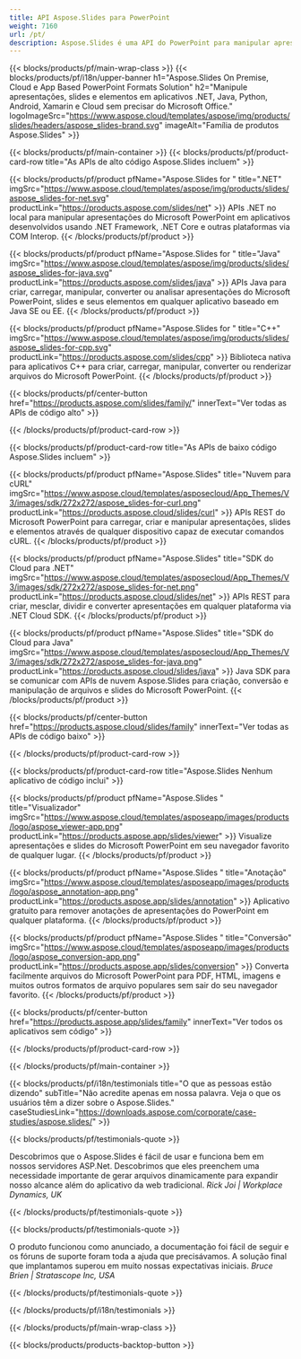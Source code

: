 ```yaml
---
title: API Aspose.Slides para PowerPoint
weight: 7160
url: /pt/
description: Aspose.Slides é uma API do PowerPoint para manipular apresentações e nuvem fornece API de nuvem de slides.
---
```


{{< blocks/products/pf/main-wrap-class >}}
{{< blocks/products/pf/i18n/upper-banner h1="Aspose.Slides On Premise, Cloud e App Based PowerPoint Formats Solution" h2="Manipule apresentações, slides e elementos em aplicativos .NET, Java, Python, Android, Xamarin e Cloud sem precisar do Microsoft Office." logoImageSrc="https://www.aspose.cloud/templates/aspose/img/products/slides/headers/aspose_slides-brand.svg" imageAlt="Família de produtos Aspose.Slides" >}}

{{< blocks/products/pf/main-container >}}
{{< blocks/products/pf/product-card-row title="As APIs de alto código Aspose.Slides incluem" >}}

{{< blocks/products/pf/product pfName="Aspose.Slides for " title=".NET" imgSrc="https://www.aspose.cloud/templates/aspose/img/products/slides/aspose_slides-for-net.svg" productLink="https://products.aspose.com/slides/net" >}}
APIs .NET no local para manipular apresentações do Microsoft PowerPoint em aplicativos desenvolvidos usando .NET Framework, .NET Core e outras plataformas via COM Interop.
{{< /blocks/products/pf/product >}}

{{< blocks/products/pf/product pfName="Aspose.Slides for " title="Java" imgSrc="https://www.aspose.cloud/templates/aspose/img/products/slides/aspose_slides-for-java.svg" productLink="https://products.aspose.com/slides/java" >}}
APIs Java para criar, carregar, manipular, converter ou analisar apresentações do Microsoft PowerPoint, slides e seus elementos em qualquer aplicativo baseado em Java SE ou EE.
{{< /blocks/products/pf/product >}}

{{< blocks/products/pf/product pfName="Aspose.Slides for " title="C++" imgSrc="https://www.aspose.cloud/templates/aspose/img/products/slides/aspose_slides-for-cpp.svg" productLink="https://products.aspose.com/slides/cpp" >}}
Biblioteca nativa para aplicativos C++ para criar, carregar, manipular, converter ou renderizar arquivos do Microsoft PowerPoint.
{{< /blocks/products/pf/product >}}

{{< blocks/products/pf/center-button href="https://products.aspose.com/slides/family/" innerText="Ver todas as APIs de código alto" >}}

{{< /blocks/products/pf/product-card-row >}}

{{< blocks/products/pf/product-card-row title="As APIs de baixo código Aspose.Slides incluem" >}}

{{< blocks/products/pf/product pfName="Aspose.Slides" title="Nuvem para cURL" imgSrc="https://www.aspose.cloud/templates/asposecloud/App_Themes/V3/images/sdk/272x272/aspose_slides-for-curl.png" productLink="https://products.aspose.cloud/slides/curl" >}}
APIs REST do Microsoft PowerPoint para carregar, criar e manipular apresentações, slides e elementos através de qualquer dispositivo capaz de executar comandos cURL.
{{< /blocks/products/pf/product >}}

{{< blocks/products/pf/product pfName="Aspose.Slides" title="SDK do Cloud para .NET" imgSrc="https://www.aspose.cloud/templates/asposecloud/App_Themes/V3/images/sdk/272x272/aspose_slides-for-net.png" productLink="https://products.aspose.cloud/slides/net" >}}
APIs REST para criar, mesclar, dividir e converter apresentações em qualquer plataforma via .NET Cloud SDK.
{{< /blocks/products/pf/product >}}

{{< blocks/products/pf/product pfName="Aspose.Slides" title="SDK do Cloud para Java" imgSrc="https://www.aspose.cloud/templates/asposecloud/App_Themes/V3/images/sdk/272x272/aspose_slides-for-java.png" productLink="https://products.aspose.cloud/slides/java" >}}
Java SDK para se comunicar com APIs de nuvem Aspose.Slides para criação, conversão e manipulação de arquivos e slides do Microsoft PowerPoint.
{{< /blocks/products/pf/product >}}

{{< blocks/products/pf/center-button href="https://products.aspose.cloud/slides/family" innerText="Ver todas as APIs de código baixo" >}}

{{< /blocks/products/pf/product-card-row >}}

{{< blocks/products/pf/product-card-row title="Aspose.Slides Nenhum aplicativo de código inclui" >}}

{{< blocks/products/pf/product pfName="Aspose.Slides " title="Visualizador" imgSrc="https://www.aspose.cloud/templates/asposeapp/images/products/logo/aspose_viewer-app.png" productLink="https://products.aspose.app/slides/viewer" >}}
Visualize apresentações e slides do Microsoft PowerPoint em seu navegador favorito de qualquer lugar.
{{< /blocks/products/pf/product >}}

{{< blocks/products/pf/product pfName="Aspose.Slides " title="Anotação" imgSrc="https://www.aspose.cloud/templates/asposeapp/images/products/logo/aspose_annotation-app.png" productLink="https://products.aspose.app/slides/annotation" >}}
Aplicativo gratuito para remover anotações de apresentações do PowerPoint em qualquer plataforma.
{{< /blocks/products/pf/product >}}

{{< blocks/products/pf/product pfName="Aspose.Slides " title="Conversão" imgSrc="https://www.aspose.cloud/templates/asposeapp/images/products/logo/aspose_conversion-app.png" productLink="https://products.aspose.app/slides/conversion" >}}
Converta facilmente arquivos do Microsoft PowerPoint para PDF, HTML, imagens e muitos outros formatos de arquivo populares sem sair do seu navegador favorito.
{{< /blocks/products/pf/product >}}

{{< blocks/products/pf/center-button href="https://products.aspose.app/slides/family" innerText="Ver todos os aplicativos sem código" >}}

{{< /blocks/products/pf/product-card-row >}}

{{< /blocks/products/pf/main-container >}}

{{< blocks/products/pf/i18n/testimonials title="O que as pessoas estão dizendo" subTitle="Não acredite apenas em nossa palavra. Veja o que os usuários têm a dizer sobre o Aspose.Slides." caseStudiesLink="https://downloads.aspose.com/corporate/case-studies/aspose.slides/" >}}

{{< blocks/products/pf/testimonials-quote >}}
<p class="first">
Descobrimos que o Aspose.Slides é fácil de usar e funciona bem em nossos servidores ASP.Net. Descobrimos que eles preenchem uma necessidade importante de gerar arquivos dinamicamente para expandir nosso alcance além do aplicativo da web tradicional.
 <em>
  Rick Joi | Workplace Dynamics, UK
 </em>
</p>

{{< /blocks/products/pf/testimonials-quote >}}

{{< blocks/products/pf/testimonials-quote >}}
<p class="second">
O produto funcionou como anunciado, a documentação foi fácil de seguir e os fóruns de suporte foram toda a ajuda que precisávamos. A solução final que implantamos superou em muito nossas expectativas iniciais.
 <em>
  Bruce Brien | Stratascope Inc, USA
 </em>
</p>

{{< /blocks/products/pf/testimonials-quote >}}

{{< /blocks/products/pf/i18n/testimonials >}}

{{< /blocks/products/pf/main-wrap-class >}}

{{< blocks/products/products-backtop-button >}}